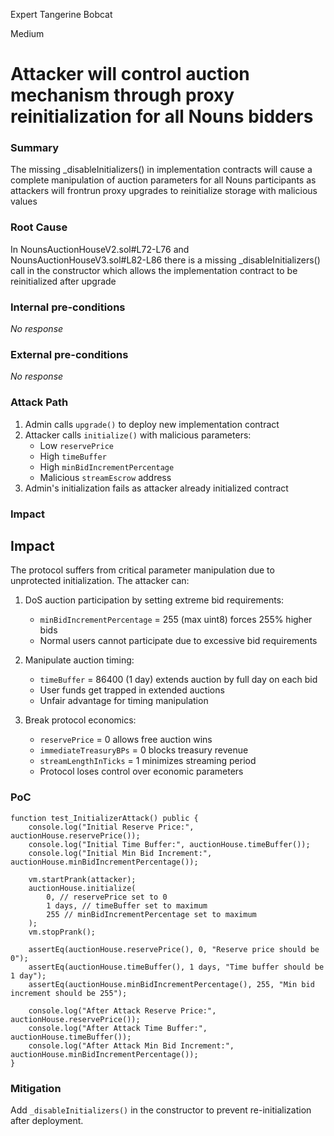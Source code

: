 Expert Tangerine Bobcat

Medium

# Attacker will control auction mechanism through proxy reinitialization for all Nouns bidders

### Summary

The missing _disableInitializers() in implementation contracts will cause a complete manipulation of auction parameters for all Nouns participants as attackers will frontrun proxy upgrades to reinitialize storage with malicious values

### Root Cause

In NounsAuctionHouseV2.sol#L72-L76 and NounsAuctionHouseV3.sol#L82-L86 there is a missing _disableInitializers() call in the constructor which allows the implementation contract to be reinitialized after upgrade

### Internal pre-conditions

_No response_

### External pre-conditions

_No response_

### Attack Path

1. Admin calls `upgrade()` to deploy new implementation contract
2. Attacker calls `initialize()` with malicious parameters:
   - Low `reservePrice`
   - High `timeBuffer` 
   - High `minBidIncrementPercentage`
   - Malicious `streamEscrow` address
3. Admin's initialization fails as attacker already initialized contract

### Impact

## Impact
The protocol suffers from critical parameter manipulation due to unprotected initialization. The attacker can:

1. DoS auction participation by setting extreme bid requirements:
   - `minBidIncrementPercentage` = 255 (max uint8) forces 255% higher bids
   - Normal users cannot participate due to excessive bid requirements

2. Manipulate auction timing:
   - `timeBuffer` = 86400 (1 day) extends auction by full day on each bid
   - User funds get trapped in extended auctions
   - Unfair advantage for timing manipulation

3. Break protocol economics:
   - `reservePrice` = 0 allows free auction wins
   - `immediateTreasuryBPs` = 0 blocks treasury revenue
   - `streamLengthInTicks` = 1 minimizes streaming period
   - Protocol loses control over economic parameters

### PoC

    function test_InitializerAttack() public {
        console.log("Initial Reserve Price:", auctionHouse.reservePrice());
        console.log("Initial Time Buffer:", auctionHouse.timeBuffer());
        console.log("Initial Min Bid Increment:", auctionHouse.minBidIncrementPercentage());

        vm.startPrank(attacker);
        auctionHouse.initialize(
            0, // reservePrice set to 0
            1 days, // timeBuffer set to maximum
            255 // minBidIncrementPercentage set to maximum
        );
        vm.stopPrank();

        assertEq(auctionHouse.reservePrice(), 0, "Reserve price should be 0");
        assertEq(auctionHouse.timeBuffer(), 1 days, "Time buffer should be 1 day");
        assertEq(auctionHouse.minBidIncrementPercentage(), 255, "Min bid increment should be 255");

        console.log("After Attack Reserve Price:", auctionHouse.reservePrice());
        console.log("After Attack Time Buffer:", auctionHouse.timeBuffer());
        console.log("After Attack Min Bid Increment:", auctionHouse.minBidIncrementPercentage());
    }

### Mitigation

Add `_disableInitializers()` in the constructor to prevent re-initialization after deployment.